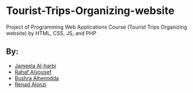 # Tourist-Trips-Organizing-website
Project of Programming Web Applications Course (Tourist Trips Organizing website) by HTML, CSS, JS, and PHP


## By:
- [Jameela Al-harbi](https://github.com/jameela-masar)
- [Rahaf Alyousef](https://github.com/rahafkh1)
- [Bushra Alhemidda]()
- [Renad Alonzi]()
